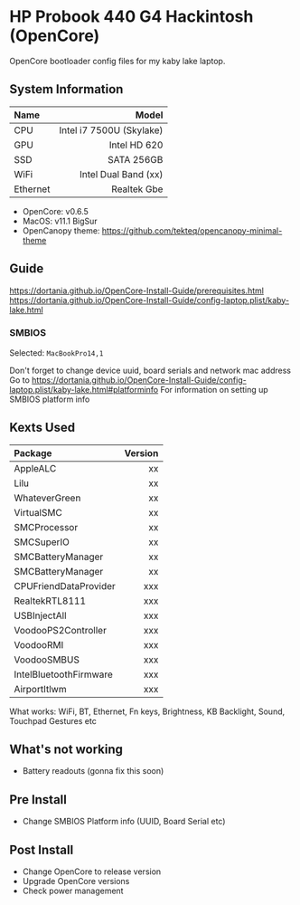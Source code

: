 # HP Probook 440 G4 Hackintosh (OpenCore)

OpenCore bootloader config files for my kaby lake laptop.

## System Information

| Name     |                    Model |
| :------- | -----------------------: |
| CPU      | Intel i7 7500U (Skylake) |
| GPU      |             Intel HD 620 |
| SSD      |               SATA 256GB |
| WiFi     |     Intel Dual Band (xx) |
| Ethernet |              Realtek Gbe |

- OpenCore: v0.6.5
- MacOS: v11.1 BigSur
- OpenCanopy theme: <https://github.com/tekteq/opencanopy-minimal-theme>

## Guide

<https://dortania.github.io/OpenCore-Install-Guide/prerequisites.html>
<https://dortania.github.io/OpenCore-Install-Guide/config-laptop.plist/kaby-lake.html>

### SMBIOS

Selected: `MacBookPro14,1`

Don't forget to change device uuid, board serials and network mac address
Go to <https://dortania.github.io/OpenCore-Install-Guide/config-laptop.plist/kaby-lake.html#platforminfo> For information on setting up SMBIOS platform info

## Kexts Used

| Package                | Version |
| :--------------------- | ------: |
| AppleALC               |      xx |
| Lilu                   |      xx |
| WhateverGreen          |      xx |
| VirtualSMC             |      xx |
| SMCProcessor           |      xx |
| SMCSuperIO             |      xx |
| SMCBatteryManager      |      xx |
| SMCBatteryManager      |      xx |
| CPUFriendDataProvider  |     xxx |
| RealtekRTL8111         |     xxx |
| USBInjectAll           |     xxx |
| VoodooPS2Controller    |     xxx |
| VoodooRMI              |     xxx |
| VoodooSMBUS            |     xxx |
| IntelBluetoothFirmware |     xxx |
| AirportItlwm           |     xxx |

What works: WiFi, BT, Ethernet, Fn keys, Brightness, KB Backlight, Sound, Touchpad Gestures etc

## What's not working

- Battery readouts (gonna fix this soon)

## Pre Install

- Change SMBIOS Platform info (UUID, Board Serial etc)

## Post Install

- Change OpenCore to release version
- Upgrade OpenCore versions
- Check power management
  